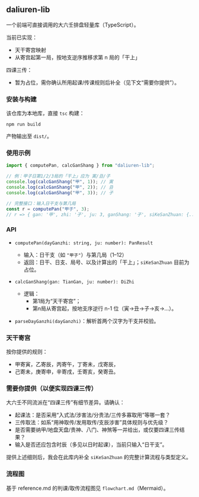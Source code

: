 ## daliuren-lib

一个前端可直接调用的大六壬排盘轻量库（TypeScript）。

当前已实现：
- 天干寄宫映射
- 从寄宫起第一局，按地支逆序推移求第 n 局的「干上」

四课三传：
- 暂为占位，需你确认所用起课/传课规则后补全（见下文“需要你提供”）。

### 安装与构建

该仓库为本地库，直接 `tsc` 构建：

```
npm run build
```

产物输出至 `dist/`。

### 使用示例

```ts
import { computePan, calcGanShang } from "daliuren-lib";

// 例：甲子日第1/2/3局的「干上」应为 寅/丑/子
console.log(calcGanShang("甲", 1)); // 寅
console.log(calcGanShang("甲", 2)); // 丑
console.log(calcGanShang("甲", 3)); // 子

// 完整接口：输入日干支与第几局
const r = computePan("甲子", 3);
// r => { gan: '甲', zhi: '子', ju: 3, ganShang: '子', siKeSanZhuan: {...} }
```

### API

- `computePan(dayGanzhi: string, ju: number): PanResult`
  - 输入：日干支（如 `"甲子"`）与第几局（1–12）
  - 返回：日干、日支、局号、以及计算出的「干上」；`siKeSanZhuan` 目前为占位。

- `calcGanShang(gan: TianGan, ju: number): DiZhi`
  - 逻辑：
    - 第1局为“天干寄宫”；
    - 第n局从寄宫起，按地支序逆行 n-1 位（寅→丑→子→亥→...）。

- `parseDayGanzhi(dayGanzhi)`：解析首两个汉字为干支并校验。

### 天干寄宫

按你提供的规则：
- 甲寄寅，乙寄辰，丙寄午，丁寄未，戊寄辰，
- 己寄未，庚寄申，辛寄戌，壬寄亥，癸寄丑。

### 需要你提供（以便实现四课三传）

大六壬不同流派在“四课三传”有细节差异。请确认：
- 起课法：是否采用“入式法/涉害法/分贵法/三传多寡取用”等哪一套？
- 三传取法：如系“用神取传/发用取传/支辰涉害”具体规则与优先级？
- 是否需要纳甲/地盘天盘/贵神、八门、神煞等一并给出，或仅要四课三传结果？
- 输入是否还应包含时辰（多见以日时起课），当前只输入“日干支”。

提供上述细则后，我会在此库内补全 `siKeSanZhuan` 的完整计算流程与类型定义。

### 流程图

基于 reference.md 的判课/取传流程图见 `flowchart.md`（Mermaid）。
